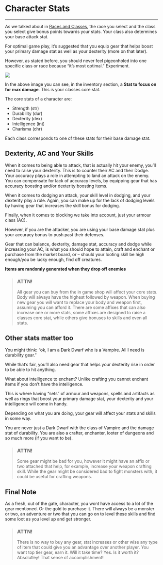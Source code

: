 # Character Stats

-----------------

As we talked about in [Races and Classes](/information/races-and-classes), the race you select and the class you select give bonus points towards your stats. Your class also determines your base attack stat. 

For optimal game play, it’s suggested that you equip gear that helps boost your primary damage stat as well as your dexterity (more on that later).

However, as stated before, you should never feel pigeonholed into one specific class or race because “it’s most optimal.” Experiment.

<div class="mb-4">
    <a href="/storage/info/character-stats/images/character-sheet.png" class="glightbox">
        <img src="/storage/info/character-stats/images/character-sheet.png" class="img-fluid" />
    </a>
</div>

In the above image you can see, in the inventory section, a **Stat to focus on for max damage**. This is your classes core stat.

The core stats of a character are:

-	Strength (str)
-	Durability (dur)
-	Dexterity (dex)
-	Intelligence (int)
-	Charisma (chr)

Each class corresponds to one of these stats for their base damage stat.

## Dexterity, AC and Your Skills

When it comes to being able to attack, that is actually hit your enemy, you’ll need to raise your dexterity. This is to counter their AC and their Dodge. Your accuracy plays a role in attempting to land an attack on the enemy. You can compensate for lack of accuracy levels, by equipping gear that has accuracy boosting and/or dexterity boosting items.

When it comes to dodging an attack, your skill level in dodging, and your dexterity play a role. Again, you can make up for the lack of dodging levels by having gear that increases the skill bonus for dodging.

Finally, when it comes to blocking we take into account, just your armour class (AC). 

However, if you are the attacker, you are using your base damage stat plus your accuracy bonus to push past their defenses.

Gear that can balance, dexterity, damage stat, accuracy and dodge while increasing your AC, is what you should hope to attain, craft and enchant or purchase from the market board, or – should your looting skill be high enough/you be lucky enough, find off creatures.

**Items are randomly generated when they drop off enemies**

> ### ATTN!
> 
> All gear you can buy from the in game shop will affect your core stats. Body will always have the highest followed by weapon. When buying new gear you will want to 
> replace your body and weapon first, assuming you can afford it. There are some affixes that can also increase one or more stats, some affixes are designed to raise a classes core 
> stat, while others give bonuses to skills and even all stats.

## Other stats matter too

You might think: “ok, I am a Dark Dwarf who is a Vampire. All I need is durability gear.”

While that’s fair, you’ll also need gear that helps your dexterity rise in order to be able to hit anything.

What about intelligence to enchant? Unlike crafting you cannot enchant items if you don’t have the intelligence.

This is where having “sets” of armour and weapons, spells and artifacts as well as rings that boost your primary damage stat, your dexterity and your intelligence will come in handy.

Depending on what you are doing, your gear will affect your stats and skills in some way. 

You are never just a Dark Dwarf with the class of Vampire and the damage stat of durability. You are also a crafter, enchanter, looter of dungeons and so much more (if you want to be).

> ### ATTN!
> 
> Some gear might be bad for you, however it might have an affix or two attached that help, for example, increase your weapon crafting skill.
> While the gear might be considered bad to fight monsters with, it could be useful for crafting weapons.

## Final Note

As a fresh, out of the gate, character, you wont have access to a lot of the gear mentioned. Or the gold to purchase it. There will always be a monster or two, an adventure or two that you can go on to level these skills and find some loot as you level up and get stronger.

> ### ATTN!
>
> There is no way to buy any gear, stat increases or other wise any type of item that could give you an advantage over another player. You want top tier gear, earn it. Will it take time? Yes. Is it worth it? Absolutley! That sense of accomplishment!
